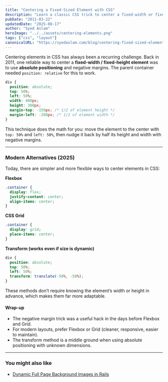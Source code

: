 ```yaml
---
title: "Centering a Fixed-Sized Element with CSS"
description: "Learn a classic CSS trick to center a fixed-width or fixed-height element using absolute positioning and negative margins."
pubDate: "2011-03-22"
updatedDate: "2025-08-17"
author: "Syed Aslam"
heroImage: "../../assets/centering-elements.png"
tags: ["css", "layout"]
canonicalURL: "https://syedaslam.com/blog/centering-fixed-sized-elements/"
---
```


Centering elements in CSS has always been a recurring challenge. Back in 2011, one reliable way to center a **fixed-width / fixed-height element** was to use **absolute positioning** and negative margins. The parent container needed `position: relative` for this to work.

```css
div {
  position: absolute;
  top: 50%;
  left: 50%;
  width: 400px;
  height: 300px;
  margin-top: -150px; /* 1/2 of element height */
  margin-left: -200px; /* 1/2 of element width */
}
```

This technique does the math for you: move the element to the center with `top: 50%` and `left: 50%`, then nudge it back by half its height and width with negative margins.

---

### Modern Alternatives (2025)

Today, there are simpler and more flexible ways to center elements in CSS:

**Flexbox**

```css
.container {
  display: flex;
  justify-content: center;
  align-items: center;
}
```

**CSS Grid**

```css
.container {
  display: grid;
  place-items: center;
}
```

**Transform (works even if size is dynamic)**

```css
div {
  position: absolute;
  top: 50%;
  left: 50%;
  transform: translate(-50%, -50%);
}
```

These methods don’t require knowing the element’s width or height in advance, which makes them far more adaptable.

#### Wrap-up

- The negative margin trick was a useful hack in the days before Flexbox and Grid.
- For modern layouts, prefer Flexbox or Grid (cleaner, responsive, easier to maintain).
- The transform method is a middle ground when using absolute positioning with unknown dimensions.

---

### You might also like

- [Dynamic Full Page Background Images in Rails](/blog/dynamic-full-page-background-images-in-rails)
